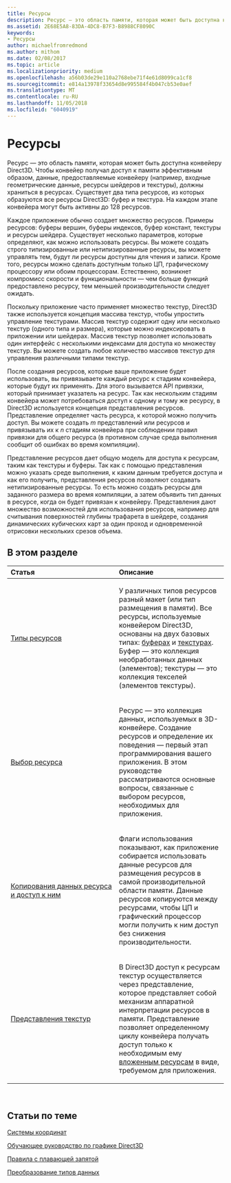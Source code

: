 ```yaml
---
title: Ресурсы
description: Ресурс — это область памяти, которая может быть доступна конвейеру Direct3D.
ms.assetid: 2E68E5A8-83DA-4DC8-B7F3-B8988CF8090C
keywords:
- Ресурсы
author: michaelfromredmond
ms.author: mithom
ms.date: 02/08/2017
ms.topic: article
ms.localizationpriority: medium
ms.openlocfilehash: a56b03de29e110a2768ebe71f4e61d8099ca1cf8
ms.sourcegitcommit: e814a13978f33654d8e995584f4b047cb53e0aef
ms.translationtype: MT
ms.contentlocale: ru-RU
ms.lasthandoff: 11/05/2018
ms.locfileid: "6040919"
---
```

# <a name="resources"></a>Ресурсы


Ресурс — это область памяти, которая может быть доступна конвейеру Direct3D. Чтобы конвейер получал доступ к памяти эффективным образом, данные, предоставляемые конвейеру (например, входные геометрические данные, ресурсы шейдеров и текстуры), должны храниться в ресурсах. Существует два типа ресурсов, из которых образуются все ресурсы Direct3D: буфер и текстура. На каждом этапе конвейера могут быть активны до 128 ресурсов.

Каждое приложение обычно создает множество ресурсов. Примеры ресурсов: буферы вершин, буферы индексов, буфер констант, текстуры и ресурсы шейдера. Существует несколько параметров, которые определяют, как можно использовать ресурсы. Вы можете создать строго типизированные или нетипизированные ресурсы, вы можете управлять тем, будут ли ресурсы доступны для чтения и записи. Кроме того, ресурсы можно сделать доступным только ЦП, графическому процессору или обоим процессорам. Естественно, возникнет компромисс скорости и функциональности — чем больше функций предоставлено ресурсу, тем меньшей производительности следует ожидать.

Поскольку приложение часто применяет множество текстур, Direct3D также используется концепция массива текстур, чтобы упростить управление текстурами. Массив текстур содержит одну или несколько текстур (одного типа и размера), которые можно индексировать в приложении или шейдерах. Массив текстур позволяет использовать один интерфейс с несколькими индексами для доступа ко множеству текстур. Вы можете создать любое количество массивов текстур для управления различными типами текстур.

После создания ресурсов, которые ваше приложение будет использовать, вы привязываете каждый ресурс к стадиям конвейера, которые будут их применять. Для этого вызывается API привязки, который принимает указатель на ресурс. Так как нескольким стадиям конвейера может потребоваться доступ к одному и тому же ресурсу, в Direct3D используется концепция представления ресурсов. Представление определяет часть ресурса, к которой можно получить доступ. Вы можете создать *m* представлений или ресурсов и привязывать их к *n* стадиям конвейера при соблюдении правил привязки для общего ресурса (в противном случае среда выполнения сообщит об ошибках во время компиляции).

Представление ресурсов дает общую модель для доступа к ресурсам, таким как текстуры и буферы. Так как с помощью представления можно указать среде выполнения, к каким данным требуется доступа и как его получить, представления ресурсов позволяют создавать нетипизированные ресурсы. То есть можно создать ресурсы для заданного размера во время компиляции, а затем объявить тип данных в ресурсе, когда он будет привязан к конвейеру. Представления дают множество возможностей для использования ресурсов, например для считывания поверхностей глубины трафарета в шейдере, создания динамических кубических карт за один проход и одновременной отрисовки нескольких срезов объема.

## <a name="span-idin-this-sectionspanin-this-section"></a><span id="in-this-section"></span>В этом разделе


<table>
<colgroup>
<col width="50%" />
<col width="50%" />
</colgroup>
<thead>
<tr class="header">
<th align="left">Статья</th>
<th align="left">Описание</th>
</tr>
</thead>
<tbody>
<tr class="odd">
<td align="left"><p><a href="resource-types.md">Типы ресурсов</a></p></td>
<td align="left"><p>У различных типов ресурсов разный макет (или тип размещения в памяти). Все ресурсы, используемые конвейером Direct3D, основаны на двух базовых типах: <a href="resource-types.md#buffer-resources">буферах</a> и <a href="resource-types.md#texture-resources">текстурах</a>. Буфер — это коллекция необработанных данных (элементов); текстуры — это коллекция текселей (элементов текстуры).</p></td>
</tr>
<tr class="even">
<td align="left"><p><a href="choosing-a-resource.md">Выбор ресурса</a></p></td>
<td align="left"><p>Ресурс — это коллекция данных, используемых в 3D-конвейере. Создание ресурсов и определение их поведения — первый этап программирования вашего приложения. В этом руководстве рассматриваются основные вопросы, связанные с выбором ресурсов, необходимых для приложения.</p></td>
</tr>
<tr class="odd">
<td align="left"><p><a href="copying-and-accessing-resource-data.md">Копирования данных ресурса и доступ к ним</a></p></td>
<td align="left"><p>Флаги использования показывают, как приложение собирается использовать данные ресурсов для размещения ресурсов в самой производительной области памяти. Данные ресурсов копируются между ресурсами, чтобы ЦП и графический процессор могли получить к ним доступ без снижения производительности.</p></td>
</tr>
<tr class="even">
<td align="left"><p><a href="texture-views.md">Представления текстур</a></p></td>
<td align="left"><p>В Direct3D доступ к ресурсам текстур осуществляется через представление, которое представляет собой механизм аппаратной интерпретации ресурсов в памяти. Представление позволяет определенному циклу конвейера получать доступ только к необходимым ему <a href="resource-types.md">вложенным ресурсам</a> в виде, требуемом для приложения.</p></td>
</tr>
</tbody>
</table>

 

## <a name="span-idrelated-topicsspanrelated-topics"></a><span id="related-topics"></span>Статьи по теме


[Системы координат](coordinate-systems.md)

[Обучающее руководство по графике Direct3D](index.md)

[Правила с плавающей запятой](floating-point-rules.md)

[Преобразование типов данных](data-type-conversion.md)
